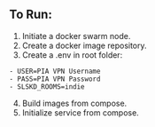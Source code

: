 ## To Run:
1. Initiate a docker swarm node.
2. Create a docker image repository.
3. Create a .env in root folder:
```
- USER=PIA VPN Username
- PASS=PIA VPN Password
- SLSKD_ROOMS=indie
```
4. Build images from compose.
5. Initialize service from compose.
